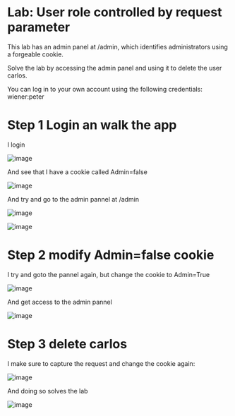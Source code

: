 # Lab: User role controlled by request parameter

 This lab has an admin panel at /admin, which identifies administrators using a forgeable cookie.

Solve the lab by accessing the admin panel and using it to delete the user carlos.

You can log in to your own account using the following credentials: wiener:peter 

# Step 1 Login an walk the app

I login

![image](https://user-images.githubusercontent.com/83407557/209694960-3c2ef78c-ed19-4a3a-a173-7cd43be45e03.png)

And see that I have a cookie called Admin=false

![image](https://user-images.githubusercontent.com/83407557/209695139-3c61b7b1-3a4a-49d5-959b-0139629974fe.png)


And try and go to the admin pannel at /admin

![image](https://user-images.githubusercontent.com/83407557/209695210-6afc541e-f720-4b3a-a1a9-f95c19c200ce.png)

![image](https://user-images.githubusercontent.com/83407557/209695260-d4c27f90-35ff-46f8-9aa5-a267f6b95daa.png)

# Step 2 modify Admin=false cookie

I try and goto the pannel again, but change the cookie to Admin=True

![image](https://user-images.githubusercontent.com/83407557/209695360-649e2b03-bd7e-40ed-a68c-d80b87494280.png)

And get access to the admin pannel

![image](https://user-images.githubusercontent.com/83407557/209695423-fe302d75-d7f6-4a8c-b90b-7cf23b96fc2b.png)

# Step 3 delete carlos

I make sure to capture the request and change the cookie again:

![image](https://user-images.githubusercontent.com/83407557/209695508-d670742f-1e87-415f-a942-9389412a5e77.png)

And doing so solves the lab

![image](https://user-images.githubusercontent.com/83407557/209695570-b6439804-ce84-4cab-b92b-5cfefa53e7c7.png)
